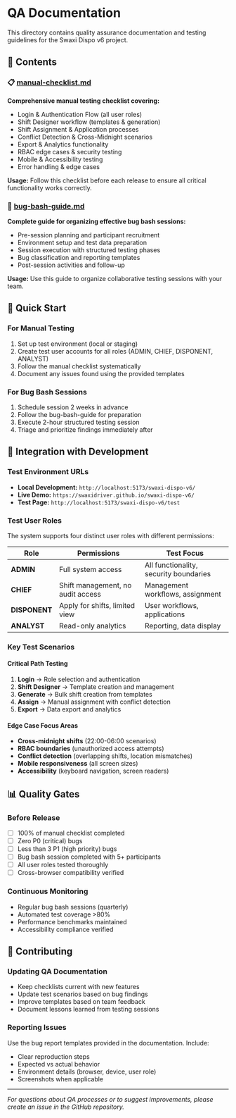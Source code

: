 # QA Documentation

This directory contains quality assurance documentation and testing guidelines for the Swaxi Dispo v6 project.

## 📁 Contents

### 📋 [manual-checklist.md](manual-checklist.md)
**Comprehensive manual testing checklist covering:**
- Login & Authentication Flow (all user roles)
- Shift Designer workflow (templates & generation)
- Shift Assignment & Application processes
- Conflict Detection & Cross-Midnight scenarios
- Export & Analytics functionality
- RBAC edge cases & security testing
- Mobile & Accessibility testing
- Error handling & edge cases

**Usage:** Follow this checklist before each release to ensure all critical functionality works correctly.

### 🐛 [bug-bash-guide.md](bug-bash-guide.md)
**Complete guide for organizing effective bug bash sessions:**
- Pre-session planning and participant recruitment
- Environment setup and test data preparation
- Session execution with structured testing phases
- Bug classification and reporting templates
- Post-session activities and follow-up

**Usage:** Use this guide to organize collaborative testing sessions with your team.

## 🎯 Quick Start

### For Manual Testing
1. Set up test environment (local or staging)
2. Create test user accounts for all roles (ADMIN, CHIEF, DISPONENT, ANALYST)
3. Follow the manual checklist systematically
4. Document any issues found using the provided templates

### For Bug Bash Sessions
1. Schedule session 2 weeks in advance
2. Follow the bug-bash-guide for preparation
3. Execute 2-hour structured testing session
4. Triage and prioritize findings immediately after

## 🔗 Integration with Development

### Test Environment URLs
- **Local Development:** `http://localhost:5173/swaxi-dispo-v6/`
- **Live Demo:** `https://swaxidriver.github.io/swaxi-dispo-v6/`
- **Test Page:** `http://localhost:5173/swaxi-dispo-v6/test`

### Test User Roles
The system supports four distinct user roles with different permissions:

| Role | Permissions | Test Focus |
|------|-------------|------------|
| **ADMIN** | Full system access | All functionality, security boundaries |
| **CHIEF** | Shift management, no audit access | Management workflows, assignment |
| **DISPONENT** | Apply for shifts, limited view | User workflows, applications |
| **ANALYST** | Read-only analytics | Reporting, data display |

### Key Test Scenarios

#### Critical Path Testing
1. **Login** → Role selection and authentication
2. **Shift Designer** → Template creation and management
3. **Generate** → Bulk shift creation from templates
4. **Assign** → Manual assignment with conflict detection
5. **Export** → Data export and analytics

#### Edge Case Focus Areas
- **Cross-midnight shifts** (22:00-06:00 scenarios)
- **RBAC boundaries** (unauthorized access attempts)
- **Conflict detection** (overlapping shifts, location mismatches)
- **Mobile responsiveness** (all screen sizes)
- **Accessibility** (keyboard navigation, screen readers)

## 📊 Quality Gates

### Before Release
- [ ] 100% of manual checklist completed
- [ ] Zero P0 (critical) bugs
- [ ] Less than 3 P1 (high priority) bugs
- [ ] Bug bash session completed with 5+ participants
- [ ] All user roles tested thoroughly
- [ ] Cross-browser compatibility verified

### Continuous Monitoring
- Regular bug bash sessions (quarterly)
- Automated test coverage >80%
- Performance benchmarks maintained
- Accessibility compliance verified

## 🤝 Contributing

### Updating QA Documentation
- Keep checklists current with new features
- Update test scenarios based on bug findings
- Improve templates based on team feedback
- Document lessons learned from testing sessions

### Reporting Issues
Use the bug report templates provided in the documentation. Include:
- Clear reproduction steps
- Expected vs actual behavior
- Environment details (browser, device, user role)
- Screenshots when applicable

---

*For questions about QA processes or to suggest improvements, please create an issue in the GitHub repository.*